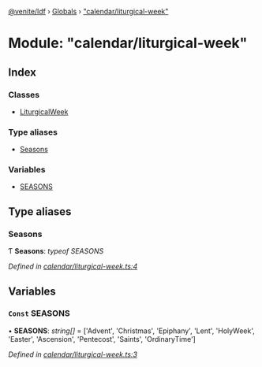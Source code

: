 [@venite/ldf](../README.md) › [Globals](../globals.md) › ["calendar/liturgical-week"](_calendar_liturgical_week_.md)

# Module: "calendar/liturgical-week"

## Index

### Classes

* [LiturgicalWeek](../classes/_calendar_liturgical_week_.liturgicalweek.md)

### Type aliases

* [Seasons](_calendar_liturgical_week_.md#seasons)

### Variables

* [SEASONS](_calendar_liturgical_week_.md#const-seasons)

## Type aliases

###  Seasons

Ƭ **Seasons**: *typeof SEASONS*

*Defined in [calendar/liturgical-week.ts:4](https://github.com/gbj/venite/blob/0242db9/ldf/src/calendar/liturgical-week.ts#L4)*

## Variables

### `Const` SEASONS

• **SEASONS**: *string[]* = ['Advent', 'Christmas', 'Epiphany', 'Lent', 'HolyWeek', 'Easter', 'Ascension', 'Pentecost', 'Saints', 'OrdinaryTime']

*Defined in [calendar/liturgical-week.ts:3](https://github.com/gbj/venite/blob/0242db9/ldf/src/calendar/liturgical-week.ts#L3)*
